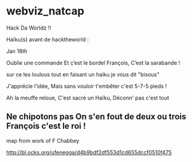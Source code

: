 # webviz_natcap

Hack Da Worldz !!

Haïku(s) avant de hacktheworld :

Jan 18th

Oublie une commande
Et c’est le bordel François,
C’est la sarabande !

sur ce les loulous
tout en faisant un haiku
je vous dit "bisous"

J'apprécie l'idée,
Mais sans vouloir t'embêter
c'est 5-7-5 pieds !

Ah la meuffe reloue,
C'est sacré un Haïku,
Déconn' pas c'est tout

Ne chipotons pas
On s'en fout de deux ou trois
François c'est le roi !
---
map from work of F Chabbey 

http://bl.ocks.org/ufenegga/d4b9bdf2df553d1cd655dccf0510f475